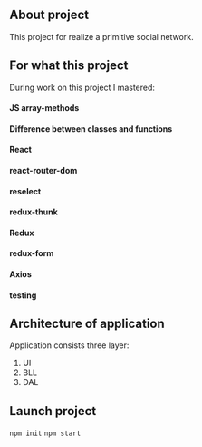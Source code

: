 

## About project
This project for realize a primitive social network.

## For what this project
During work on this project I mastered:
#### JS array-methods
#### Difference between classes and functions
#### React
#### react-router-dom
#### reselect
#### redux-thunk
#### Redux
#### redux-form
#### Axios
#### testing

## Architecture of application
Application consists three layer: 
  1) UI 
  2) BLL 
  3) DAL

## Launch project
`npm init` 
`npm start`

